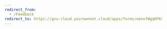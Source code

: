 ```yaml
---
redirect_from:
  - /Feedback
redirect_to: https://gnu-cloud.yourownnet.cloud/apps/forms/eenxfWgqKFKCQwaE
---
```

